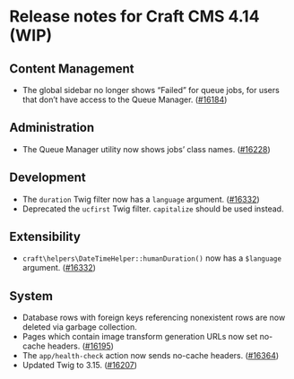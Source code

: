 # Release notes for Craft CMS 4.14 (WIP)

## Content Management
- The global sidebar no longer shows “Failed” for queue jobs, for users that don’t have access to the Queue Manager. ([#16184](https://github.com/craftcms/cms/issues/16184))

## Administration
- The Queue Manager utility now shows jobs’ class names. ([#16228](https://github.com/craftcms/cms/pull/16228)) 

## Development
- The `duration` Twig filter now has a `language` argument. ([#16332](https://github.com/craftcms/cms/pull/16332))
- Deprecated the `ucfirst` Twig filter. `capitalize` should be used instead.

## Extensibility
- `craft\helpers\DateTimeHelper::humanDuration()` now has a `$language` argument. ([#16332](https://github.com/craftcms/cms/pull/16332))

## System
- Database rows with foreign keys referencing nonexistent rows are now deleted via garbage collection.
- Pages which contain image transform generation URLs now set no-cache headers. ([#16195](https://github.com/craftcms/cms/discussions/16195))
- The `app/health-check` action now sends no-cache headers. ([#16364](https://github.com/craftcms/cms/pull/16364))
- Updated Twig to 3.15. ([#16207](https://github.com/craftcms/cms/discussions/16207))

